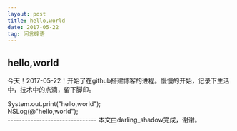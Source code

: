 ```yaml
---
layout: post
title: hello,world
date: 2017-05-22
tag: 闲言碎语
---             
```

hello,world
----------

<p>
	今天！2017-05-22！开始了在github搭建博客的进程。慢慢的开始，记录下生活中，技术中的点滴，留下脚印。
</p>
<div>
System.out.print("hello,world");
</div>
<div>
NSLog(@"hello,world");
</div>
-------------------------------
本文由darling_shadow完成，谢谢。
 
 
